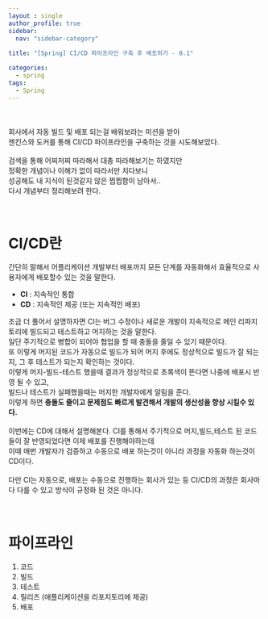 ```yaml
---
layout : single
author_profile: true
sidebar: 
  nav: "sidebar-category"
  
title: "[Spring] CI/CD 파이프라인 구축 후 배포하기 - 0.1"

categories:
  - spring
tags:
  - Spring
---
```

<br><br>
회사에서 자동 빌드 및 배포 되는걸 배워보라는 미션을 받아<br>젠킨스와 도커를 통해 CI/CD 파이프라인을 구축하는 것을 시도해보았다.<br><br>검색을 통해 어찌저찌 따라해서 대충 따라해보기는 하였지만<br>정확한 개념이나 이해가 없이 따라서만 치다보니<br>성공해도 내 지식이 된것같지 않은 찝찝함이 남아서..<br>다시 개념부터 정리해보려 한다.<br><br><br>

# CI/CD란
간단히 말해서 어플리케이션 개발부터 배포까지 모든 단계를 자동화해서 효율적으로 사용자에게 배포할수 있는 것을 말한다.<br>

 - **CI** : 지속적인 통합
 - **CD** : 지속적인 제공 (또는 지속적인 배포)

조금 더 풀어서 설명하자면 CI는 버그 수정이나 새로운 개발이 지속적으로 메인 리파지토리에 빌드되고 테스트하고 머지하는 것을 말한다.<br> 일단 주기적으로 병합이 되어야 협업을 할 때 충돌을 줄일 수 있기 때문이다.<br> 또 이렇게 머지된 코드가 자동으로 빌드가 되어 머지 후에도 정상적으로 빌드가 잘 되는지, 그 후 테스트가 되는지 확인하는 것이다.<br> 이렇게 머지-빌드-테스트 했을때 결과가 정상적으로 초록색이 뜬다면 나중에 배포시 반영 될 수 있고,<br>빌드나 테스트가 실패했을때는 머지한 개발자에게 알림을 준다.<br> 이렇게 하면 **충돌도 줄이고 문제점도 빠르게 발견해서 개발의 생산성을 향상 시킬수 있다.**<br><br>이번에는 CD에 대해서 설명해본다. CI를 통해서 주기적으로 머지,빌드,테스트 된 코드들이 잘 반영되었다면 이제 배포를 진행해야하는데<br>이때 매번 개발자가 검증하고 수동으로 배포 하는것이 아니라 과정을 자동화 하는것이 CD이다.<br><br>다만 CI는 자동으로, 배포는 수동으로 진행하는 회사가 있는 등 CI/CD의 과정은 회사마다 다를 수 있고 방식이 규정화 된 것은 아니다. <br><br><br>

# 파이프라인

 1. 코드
 2. 빌드
 3. 테스트
 4. 릴리즈 (애플리케이션을 리포지토리에 제공)
 5. 배포

